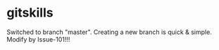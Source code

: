 # gitskills
Switched to branch "master".
Creating a new branch is quick & simple.
Modify by Issue-101!!!
